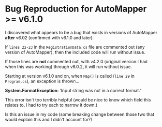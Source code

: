 # Bug Reproduction for AutoMapper >= v6.1.0

I discovered what appears to be a bug that exists in versions of AutoMapper **after** v6.02 (confirmed with v6.1.0 and later).

If `lines 22-23` in the `RegistrationData.cs` file are commented out (any version of AutoMapper), then the included code will run without issue.

If those lines are **not** commented out, with v4.2.0 (original version I had when this was working) through v6.0.2, it will run without issue.

Starting at version v6.1.0 and on, when `Map()` is called (`line 29` in `Program.cs`), an exception is thrown...

**System.FormatException:** 'Input string was not in a correct format.'

This error isn't too terribly helpful (would be nice to know which field this relates to, I had to try each to narrow it down.)

Is this an issue in my code (some breaking change between those two that would explain this and I didn't account for?)


